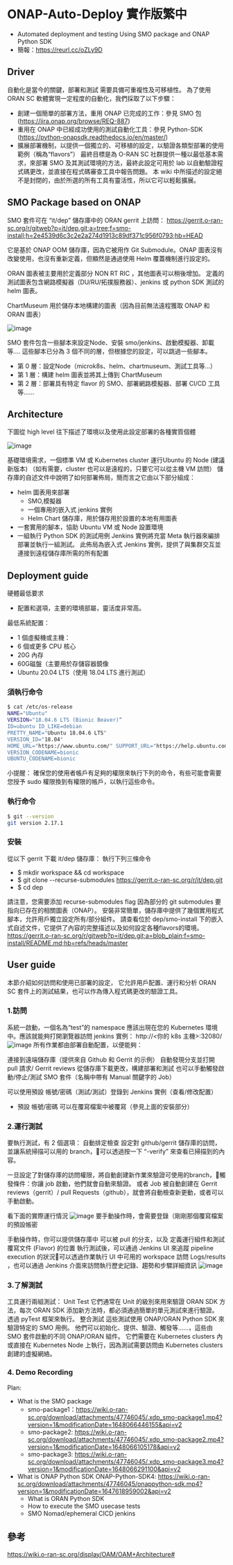 # ONAP-Auto-Deploy 實作版繁中
- Automated deployment and testing Using SMO package and ONAP Python SDK
- 簡報：https://reurl.cc/oZLy9D

## Driver
自動化是當今的關鍵，部署和測試 需要具備可重複性及可移植性。
為了使用 ORAN SC 軟體實現一定程度的自動化，我們採取了以下步驟：
- 創建一個簡單的部署方法，重用 ONAP 已完成的工作：參見 SMO 包 (https://jira.onap.org/browse/REQ-887)
- 重用在 ONAP 中已經成功使用的測試自動化工具：參見 Python-SDK (https://python-onapsdk.readthedocs.io/en/master/)
- 擴展部署機制，以提供一個獨立的、可移植的設定，以驗證各類型部署的使用範例（稱為“flavors”）
最終目標是為 O-RAN SC 社群提供一種以最低基本需求，來部署 SMO 及其測試環境的方法，最終此設定可用於 lab 以自動驗證程式碼更改，並直接在程式碼審查工具中報告問題。
本 wiki 中所描述的設定絕不是封閉的，由於所選的所有工具有靈活性，所以它可以輕鬆擴展。

## SMO Package based on ONAP
SMO 套件可在 “it/dep” 儲存庫中的 ORAN gerrit 上訪問：
https://gerrit.o-ran-sc.org/r/gitweb?p=it/dep.git;a=tree;f=smo-install;h=2e4539d6c3c2e2a274d1913c89df371c956f0793;hb=HEAD 

它是基於 ONAP OOM 儲存庫，因為它被用作 Git Submodule。ONAP 圖表沒有改變使用，也沒有重新定義，但顯然是通過使用 Helm 覆蓋機制進行設定的。

ORAN 圖表被主要用於定義部分 NON RT RIC ，其他圖表可以稍後增加。
定義的測試圖表包含網路模擬器（DU/RU/拓撲服務器）、jenkins 或 python SDK 測試的 helm 圖表。

ChartMuseum 用於儲存本地構建的圖表（因為目前無法遠程獲取 ONAP 和 ORAN 圖表）

![image](https://user-images.githubusercontent.com/84045975/198906763-b04fb74e-300b-4b4b-a687-9dd542f521b2.png)

SMO 套件包含一些腳本來設定Node、安裝 smo/jenkins、啟動模擬器、卸載等….
這些腳本已分為 3 個不同的層，但根據您的設定，可以跳過一些腳本。
- 第 0 層：設定Node（microk8s、helm、chartmuseum、測試工具等…）
- 第 1 層：構建 helm 圖表並將其上傳到 ChartMuseum
- 第 2 層：部署具有特定 flavor 的 SMO、部署網路模擬器、部署 CI/CD 工具等......

## Architecture
下圖從 high level 往下描述了環境以及使用此設定部署的各種實質個體

![image](https://user-images.githubusercontent.com/84045975/198906927-d7e07a84-4292-412a-ae1c-65f2856df330.png)

基礎環境需求，一個標準 VM 或 Kubernetes cluster 運行Ubuntu 的 Node (建議新版本)
（如有需要，cluster 也可以是遠程的，只要它可以從主機 VM 訪問）
儲存庫的自述文件中說明了如何部署佈局，簡而言之它由以下部分組成：
- helm 圖表用來部署
  - SMO,模擬器
  - 一個專用的嵌入式 jenkins 實例
  - Helm Chart 儲存庫，用於儲存用於設置的本地有用圖表
- 一套實用的腳本，協助 Ubuntu VM 或 Node 設置環境
- 一組執行 Python SDK 的測試用例
Jenkins 實例將充當 Meta 執行器來編排部署並執行一組測試。
此佈局為嵌入式 Jenkins 實例，提供了與集群交互並連接到遠程儲存庫所需的所有配置

## Deployment guide

硬體最低要求
- 配置和選項，主要的環境部屬，靈活度非常高。

最低系統配置：
- 1 個虛擬機或主機：
- 6 個或更多 CPU 核心
- 20G 內存
- 60G磁盤（主要用於存儲容器鏡像
- Ubuntu 20.04 LTS（使用 18.04 LTS 進行測試）
### 須執行命令

```bash
$ cat /etc/os-release
NAME="Ubuntu" 
VERSION="18.04.6 LTS (Bionic Beaver)“
ID=ubuntu ID_LIKE=debian 
PRETTY_NAME="Ubuntu 18.04.6 LTS" 
VERSION_ID="18.04" 
HOME_URL="https://www.ubuntu.com/" SUPPORT_URL="https://help.ubuntu.com/" BUG_REPORT_URL="https://bugs.launchpad.net/ubuntu/" PRIVACY_POLICY_URL="https://www.ubuntu.com/legal/terms-and-policies/privacy-policy" 
VERSION_CODENAME=bionic 
UBUNTU_CODENAME=bionic
```
小提醒：
確保您的使用者帳戶有足夠的權限來執行下列的命令，有些可能會需要您授予 sudo 權限換到有權限的帳戶，以執行這些命令。

### 執行命令
```bash
$ git --version
git version 2.17.1
```
### 安裝
從以下 gerrit 下載 it/dep 儲存庫：
執行下列三條命令
- $ mkdir workspace && cd workspace
- $ git clone --recurse-submodules https://gerrit.o-ran-sc.org/r/it/dep.git
- $ cd dep

請注意，您需要添加 recurse-submodules flag 因為部分的 git submodules 要指向已存在的相關圖表（ONAP）。
安裝非常簡單，儲存庫中提供了幾個實用程式腳本，允許用戶獨立設定所有/部分組件。
請查看位於 dep/smo-install 下的嵌入式自述文件，它提供了內容的完整描述以及如何設定各種flavors的環境。
https://gerrit.o-ran-sc.org/r/gitweb?p=it/dep.git;a=blob_plain;f=smo-install/README.md;hb=refs/heads/master

## User guide
本節介紹如何訪問和使用已部署的設定，
它允許用戶配置、運行和分析 ORAN SC 套件上的測試結果，也可以作為傳入程式碼更改的驗證工具。
### 1.訪問
系統一啟動，一個名為“test”的 namespace 應該出現在您的 Kubernetes 環境中。應該就能夠打開瀏覽器訪問 jenkins 實例：
http://<你的 k8s 主機>:32080/
![image](https://user-images.githubusercontent.com/84045975/198907241-981abe1e-2c74-4a65-bec4-2a630b556ca9.png)
所有作業都由部署自動配置，以便能夠：

連接到遠端儲存庫（提供來自 Github 和 Gerrit 的示例）
自動發現分支並打開 pull  請求/ Gerrit reviews
從儲存庫下載更改，構建部署和測試
也可以手動觸發啟動/停止/測試 SMO 套件（名稱中帶有 Manual 關鍵字的 Job）

可以使用預設 帳號/密碼（測試/測試）登錄到 Jenkins 實例（查看/修改配置） 
- 預設 帳號/密碼 可以在覆寫檔案中被覆寫（參見上面的安裝部分）	
### 2.運行測試
要執行測試，有 2 個選項：
自動排定檢查
設定對 github/gerrit 儲存庫的訪問，並讓系統掃描可以用的 branch，可以透過按一下 “-verify” 來查看已掃描到的內容。

一旦設定了對儲存庫的訪問權限，將自動創建新作業來驗證可使用的branch，觸發條件：你讓 job 啟動，他們就會自動來驗證。
或者
Job 被自動創建在 Gerrit reviews（gerrit）/ pull Requests（github），就會將自動檢查新更動，或者可以手動啟動。	

看下面的實際運行情況
![image](https://user-images.githubusercontent.com/84045975/198907285-941011ca-8bb9-4f0d-b4d5-ad6d999fce6f.png)
要手動操作時，會需要登錄（剛剛那個覆寫檔案的預設帳密

手動操作時，你可以提供儲存庫中 可以被 pull 的分支，以及 定義運行組件和測試覆寫文件 (Flavor) 的位置
執行測試後，可以通過 Jenkins UI 來追蹤 pipeline execution 的狀況可以透過作業執行 UI 中可用的 workspace 訪問 Logs/results ，也可以通過 Jenkins 介面來訪問執行歷史記錄、趨勢和步驟詳細資訊
![image](https://user-images.githubusercontent.com/84045975/198907309-ad1f0630-e5f7-4993-bd9d-49a3dbb8e389.png)

### 3.了解測試
工具運行兩組測試：
Unit Test 它們通常在 Unit 的級別來用來驗證 ORAN SDK 方法，每次 ORAN SDK 添加新方法時，都必須通過簡單的單元測試來進行驗證。
透過 pyTest 框架來執行。
整合測試
這些測試使用 ONAP/ORAN Python SDK 來驗證特定的 SMO 用例。 
他們可以初始化、提供、驗證、觸發等......，這些由　SMO 套件啟動的不同 ONAP/ORAN 組件。 
它們需要在 Kubernetes clusters 內或直接在 Kubernetes Node 上執行，因為測試需要訪問由 Kubernetes clusters 創建的虛擬網絡。

### 4. Demo Recording	
Plan:
- What is the SMO package 
  - smo-package1：https://wiki.o-ran-sc.org/download/attachments/47746045/.xdp_smo-package1.mp4?version=1&modificationDate=1648066446155&api=v2
  - smo-package2: https://wiki.o-ran-sc.org/download/attachments/47746045/.xdp_smo-package2.mp4?version=1&modificationDate=1648066105178&api=v2
  - smo-package3: https://wiki.o-ran-sc.org/download/attachments/47746045/.xdp_smo-package3.mp4?version=1&modificationDate=1648066291100&api=v2
- What is ONAP Python SDK
ONAP-Python-SDK4: https://wiki.o-ran-sc.org/download/attachments/47746045/onappython-sdk.mp4?version=1&modificationDate=1647618959002&api=v2
  - What is ORAN Python SDK
  - How to execute the SMO usecase tests
  - SMO Nomad/ephemeral CICD jenkins

## 參考
https://wiki.o-ran-sc.org/display/OAM/OAM+Architecture#






